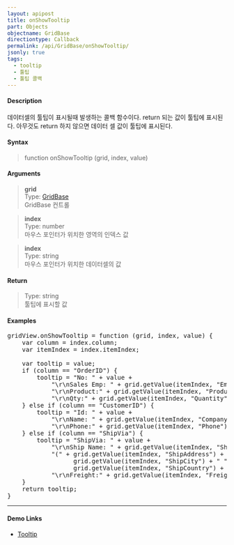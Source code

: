 ```yaml
---
layout: apipost
title: onShowTooltip
part: Objects
objectname: GridBase
directiontype: Callback
permalink: /api/GridBase/onShowTooltip/
jsonly: true
tags:
  - tooltip
  - 툴팁
  - 툴팁 콜백  
---
```


#### Description

 데이터셀의 툴팁이 표시될때 발생하는 콜백 함수이다. return 되는 값이 툴팁에 표시된다. 아무것도 return 하지 않으면 데이터 셀 값이 툴팁에 표시된다.  

#### Syntax

> function onShowTooltip (grid, index, value)  

#### Arguments

> **grid**  
> Type: [GridBase](/api/GridBase/)  
> GridBase 컨트롤  

> **index**  
> Type: number  
> 마우스 포인터가 위치한 영역의 인덱스 값  

> **index**  
> Type: string  
> 마우스 포인터가 위치한 데이터셀의 값  

#### Return

> Type: string  
> 툴팁에 표시할 값    

#### Examples 

<pre class="prettyprint">
gridView.onShowTooltip = function (grid, index, value) {
    var column = index.column;
    var itemIndex = index.itemIndex;
     
    var tooltip = value;
    if (column == "OrderID") {
        tooltip = "No: " + value +
            "\r\nSales Emp: " + grid.getValue(itemIndex, "EmployeeID") +
            "\r\nProduct:" + grid.getValue(itemIndex, "ProductName") +
            "\r\nQty:" + grid.getValue(itemIndex, "Quantity");
    } else if (column == "CustomerID") {
        tooltip = "Id: " + value +
            "\r\nName: " + grid.getValue(itemIndex, "CompanyName") +
            "\r\nPhone:" + grid.getValue(itemIndex, "Phone");
    } else if (column == "ShipVia") {
        tooltip = "ShipVia: " + value +
            "\r\nShip Name: " + grid.getValue(itemIndex, "ShipName") +
            "(" + grid.getValue(itemIndex, "ShipAddress") +  " " +
                  grid.getValue(itemIndex, "ShipCity") + " " +
                  grid.getValue(itemIndex, "ShipCountry") +  ")" +
            "\r\nFreight:" + grid.getValue(itemIndex, "Freight");
    }
    return tooltip;
}
</pre>

---

#### Demo Links

* [Tooltip](http://demo.realgrid.com/CellComponent/Tooltip/)